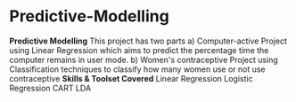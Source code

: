 # Predictive-Modelling
**Predictive Modelling**
This project has two parts a) Computer-active Project using Linear Regression which aims to predict the percentage time the computer remains in user mode. b) Women's contraceptive Project using Classification techniques to classify how many women use or not use contraceptive
**Skills & Toolset Covered**
Linear Regression Logistic Regression CART LDA 
